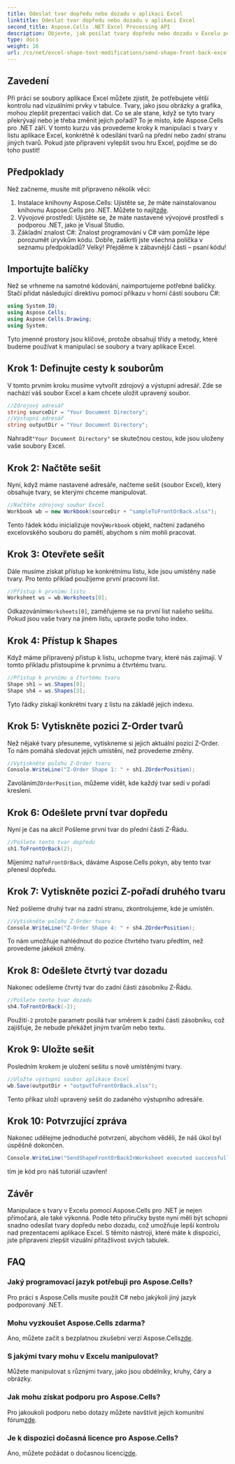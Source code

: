 ```yaml
---
title: Odeslat tvar dopředu nebo dozadu v aplikaci Excel
linktitle: Odeslat tvar dopředu nebo dozadu v aplikaci Excel
second_title: Aspose.Cells .NET Excel Processing API
description: Objevte, jak posílat tvary dopředu nebo dozadu v Excelu pomocí Aspose.Cells pro .NET. Tato příručka obsahuje návod krok za krokem s tipy.
type: docs
weight: 16
url: /cs/net/excel-shape-text-modifications/send-shape-front-back-excel/
---
```

## Zavedení
Při práci se soubory aplikace Excel můžete zjistit, že potřebujete větší kontrolu nad vizuálními prvky v tabulce. Tvary, jako jsou obrázky a grafika, mohou zlepšit prezentaci vašich dat. Co se ale stane, když se tyto tvary překrývají nebo je třeba změnit jejich pořadí? To je místo, kde Aspose.Cells pro .NET září. V tomto kurzu vás provedeme kroky k manipulaci s tvary v listu aplikace Excel, konkrétně k odesílání tvarů na přední nebo zadní stranu jiných tvarů. Pokud jste připraveni vylepšit svou hru Excel, pojďme se do toho pustit!
## Předpoklady
Než začneme, musíte mít připraveno několik věcí:
1.  Instalace knihovny Aspose.Cells: Ujistěte se, že máte nainstalovanou knihovnu Aspose.Cells pro .NET. Můžete to najít[zde](https://releases.aspose.com/cells/net/).
2. Vývojové prostředí: Ujistěte se, že máte nastavené vývojové prostředí s podporou .NET, jako je Visual Studio.
3. Základní znalost C#: Znalost programování v C# vám pomůže lépe porozumět úryvkům kódu.
Dobře, zaškrtli jste všechna políčka v seznamu předpokladů? Velký! Přejděme k zábavnější části – psaní kódu!
## Importujte balíčky
Než se vrhneme na samotné kódování, naimportujeme potřebné balíčky. Stačí přidat následující direktivu pomocí příkazu v horní části souboru C#:
```csharp
using System.IO;
using Aspose.Cells;
using Aspose.Cells.Drawing;
using System;
```
Tyto jmenné prostory jsou klíčové, protože obsahují třídy a metody, které budeme používat k manipulaci se soubory a tvary aplikace Excel.
## Krok 1: Definujte cesty k souborům
V tomto prvním kroku musíme vytvořit zdrojový a výstupní adresář. Zde se nachází váš soubor Excel a kam chcete uložit upravený soubor.
```csharp
//Zdrojový adresář
string sourceDir = "Your Document Directory";
//Výstupní adresář
string outputDir = "Your Document Directory";
```
 Nahradit`"Your Document Directory"` se skutečnou cestou, kde jsou uloženy vaše soubory Excel.
## Krok 2: Načtěte sešit
Nyní, když máme nastavené adresáře, načteme sešit (soubor Excel), který obsahuje tvary, se kterými chceme manipulovat.
```csharp
//Načtěte zdrojový soubor Excel
Workbook wb = new Workbook(sourceDir + "sampleToFrontOrBack.xlsx");
```
 Tento řádek kódu inicializuje nový`Workbook` objekt, načtení zadaného excelovského souboru do paměti, abychom s ním mohli pracovat.
## Krok 3: Otevřete sešit 
Dále musíme získat přístup ke konkrétnímu listu, kde jsou umístěny naše tvary. Pro tento příklad použijeme první pracovní list.
```csharp
//Přístup k prvnímu listu
Worksheet ws = wb.Worksheets[0];
```
 Odkazováním`Worksheets[0]`, zaměřujeme se na první list našeho sešitu. Pokud jsou vaše tvary na jiném listu, upravte podle toho index.
## Krok 4: Přístup k Shapes
Když máme připravený přístup k listu, uchopme tvary, které nás zajímají. V tomto příkladu přistoupíme k prvnímu a čtvrtému tvaru.
```csharp
//Přístup k prvnímu a čtvrtému tvaru
Shape sh1 = ws.Shapes[0];
Shape sh4 = ws.Shapes[3];
```
Tyto řádky získají konkrétní tvary z listu na základě jejich indexu.
## Krok 5: Vytiskněte pozici Z-Order tvarů
Než nějaké tvary přesuneme, vytiskneme si jejich aktuální pozici Z-Order. To nám pomáhá sledovat jejich umístění, než provedeme změny.
```csharp
//Vytiskněte polohu Z-Order tvaru
Console.WriteLine("Z-Order Shape 1: " + sh1.ZOrderPosition);
```
 Zavoláním`ZOrderPosition`, můžeme vidět, kde každý tvar sedí v pořadí kreslení.
## Krok 6: Odešlete první tvar dopředu
Nyní je čas na akci! Pošleme první tvar do přední části Z-Řádu.
```csharp
//Pošlete tento tvar dopředu
sh1.ToFrontOrBack(2);
```
 Míjením`2` na`ToFrontOrBack`, dáváme Aspose.Cells pokyn, aby tento tvar přenesl dopředu. 
## Krok 7: Vytiskněte pozici Z-pořadí druhého tvaru
Než pošleme druhý tvar na zadní stranu, zkontrolujeme, kde je umístěn.
```csharp
//Vytiskněte polohu Z-Order tvaru
Console.WriteLine("Z-Order Shape 4: " + sh4.ZOrderPosition);
```
To nám umožňuje nahlédnout do pozice čtvrtého tvaru předtím, než provedeme jakékoli změny.
## Krok 8: Odešlete čtvrtý tvar dozadu
Nakonec odešleme čtvrtý tvar do zadní části zásobníku Z-Řádu.
```csharp
//Pošlete tento tvar dozadu
sh4.ToFrontOrBack(-2);
```
 Použití`-2` protože parametr posílá tvar směrem k zadní části zásobníku, což zajišťuje, že nebude překážet jiným tvarům nebo textu.
## Krok 9: Uložte sešit 
Posledním krokem je uložení sešitu s nově umístěnými tvary.
```csharp
//Uložte výstupní soubor aplikace Excel
wb.Save(outputDir + "outputToFrontOrBack.xlsx");
```
Tento příkaz uloží upravený sešit do zadaného výstupního adresáře.
## Krok 10: Potvrzující zpráva
Nakonec udělejme jednoduché potvrzení, abychom věděli, že náš úkol byl úspěšně dokončen.
```csharp
Console.WriteLine("SendShapeFrontOrBackInWorksheet executed successfully.\r\n");
```
tím je kód pro náš tutoriál uzavřen!
## Závěr
Manipulace s tvary v Excelu pomocí Aspose.Cells pro .NET je nejen přímočará, ale také výkonná. Podle této příručky byste nyní měli být schopni snadno odesílat tvary dopředu nebo dozadu, což umožňuje lepší kontrolu nad prezentacemi aplikace Excel. S těmito nástroji, které máte k dispozici, jste připraveni zlepšit vizuální přitažlivost svých tabulek.
## FAQ
### Jaký programovací jazyk potřebuji pro Aspose.Cells?  
Pro práci s Aspose.Cells musíte použít C# nebo jakýkoli jiný jazyk podporovaný .NET.
### Mohu vyzkoušet Aspose.Cells zdarma?  
 Ano, můžete začít s bezplatnou zkušební verzí Aspose.Cells[zde](https://releases.aspose.com/).
### S jakými tvary mohu v Excelu manipulovat?  
Můžete manipulovat s různými tvary, jako jsou obdélníky, kruhy, čáry a obrázky.
### Jak mohu získat podporu pro Aspose.Cells?  
 Pro jakoukoli podporu nebo dotazy můžete navštívit jejich komunitní fórum[zde](https://forum.aspose.com/c/cells/9).
### Je k dispozici dočasná licence pro Aspose.Cells?  
 Ano, můžete požádat o dočasnou licenci[zde](https://purchase.aspose.com/temporary-license/).
